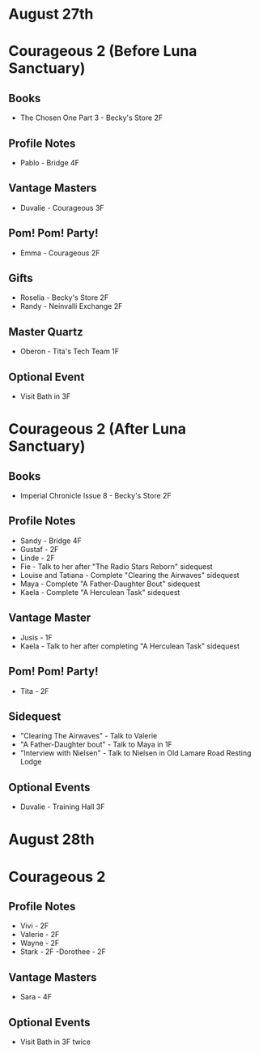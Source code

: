 # August 27th
# Courageous 2 (Before Luna Sanctuary)
## Books
- The Chosen One Part 3 - Becky's Store 2F
## Profile Notes
- Pablo - Bridge 4F
## Vantage Masters
- Duvalie - Courageous 3F
## Pom! Pom! Party!
- Emma - Courageous 2F
## Gifts
- Roselia - Becky's Store 2F
- Randy - Neinvalli Exchange 2F
## Master Quartz
- Oberon - Tita's Tech Team 1F
## Optional Event
- Visit Bath in 3F

# Courageous 2 (After Luna Sanctuary)
## Books
- Imperial Chronicle Issue 8 - Becky's Store 2F
## Profile Notes
- Sandy - Bridge 4F
- Gustaf - 2F
- Linde - 2F
- Fie - Talk to her after "The Radio Stars Reborn" sidequest
- Louise and Tatiana - Complete "Clearing the Airwaves" sidequest
- Maya - Complete "A Father-Daughter Bout" sidequest
- Kaela - Complete "A Herculean Task" sidequest
## Vantage Master
- Jusis - 1F
- Kaela - Talk to her after completing "A Herculean Task" sidequest
## Pom! Pom! Party!
- Tita - 2F
## Sidequest
- "Clearing The Airwaves" - Talk to Valerie
- "A Father-Daughter bout" - Talk to Maya in 1F
- "Interview with Nielsen" - Talk to Nielsen in Old Lamare Road Resting Lodge
## Optional Events
- Duvalie - Training Hall 3F

# August 28th
# Courageous 2
## Profile Notes
- Vivi - 2F
- Valerie - 2F
- Wayne - 2F
- Stark - 2F
-Dorothee - 2F
## Vantage Masters
- Sara - 4F
## Optional Events
- Visit Bath in 3F twice